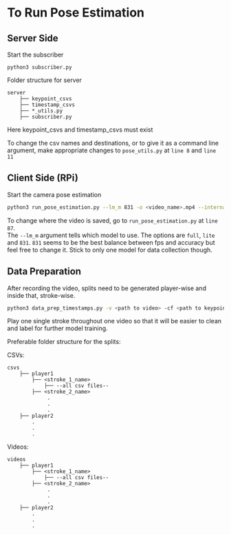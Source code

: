# To Run Pose Estimation

## Server Side

Start the subscriber
```
python3 subscriber.py
```

Folder structure for server
```
server
    ├── keypoint_csvs
    ├── timestamp_csvs
    ├── *_utils.py
    ├── subscriber.py
```
Here keypoint_csvs and timestamp_csvs must exist

To change the csv names and destinations, or to give it as a command line argument, make appropriate changes to `pose_utils.py` at `line 8` and `line 11`

## Client Side (RPi)

Start the camera pose estimation

```sh
python3 run_pose_estimation.py --lm_m 831 -o <video_name>.mp4 --internal_fps 25
```
To change where the video is saved, go to `run_pose_estimation.py` at `line 87`. <br>
The `--lm_m` argument tells which model to use. The options are `full`, `lite` and `831`. `831` seems to be the best balance between fps and accuracy but feel free to change it. Stick to only one model for data collection though.

## Data Preparation

After recording the video, splits need to be generated player-wise and inside that, stroke-wise.

```sh
python3 data_prep_timestamps.py -v <path to video> -cf <path to keypoint csv> -tf <path to timestamps csv> -co <path to folder where csv splits should be saved>  -vo <path to folder where video splits will be saved> --stroke_name <stroke played in the video>
```

Play one single stroke throughout one video so that it will be easier to clean and label for further model training.

Preferable folder structure for the splits:

CSVs:
```
csvs
    ├── player1
        ├── <stroke_1_name>
            ├── --all csv files--
        ├── <stroke_2_name>
             .
             .
             .
    ├── player2
        .
        .
        .
```
Videos:
```
videos
    ├── player1
        ├── <stroke_1_name>
            ├── --all csv files--
        ├── <stroke_2_name>
             .
             .
             .
    ├── player2
        .
        .
        .
```
